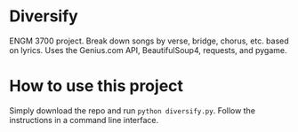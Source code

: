 # Diversify
ENGM 3700 project. Break down songs by verse, bridge, chorus, etc. based on lyrics. Uses the Genius.com API, BeautifulSoup4, requests, and pygame.

# How to use this project
Simply download the repo and run `python diversify.py`. Follow the instructions in a command line interface.